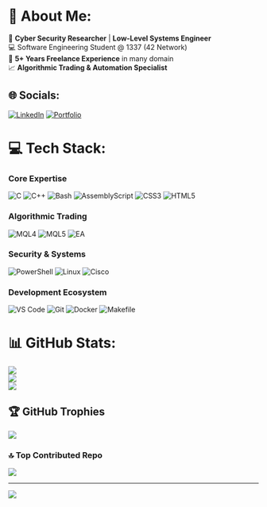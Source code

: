 # 💫 About Me:
🔐 **Cyber Security Researcher** | **Low-Level Systems Engineer**  
💻 Software Engineering Student @ 1337 (42 Network)  
🚀 **5+ Years Freelance Experience** in many domain  
📈 **Algorithmic Trading & Automation Specialist**  


## 🌐 Socials:
[![LinkedIn](https://img.shields.io/badge/LinkedIn-%230077B5.svg?logo=linkedin&logoColor=white)](https://linkedin.com/in/abdelali-el-maimouni)
[![Portfolio](https://img.shields.io/badge/Portfolio-%23000000.svg?logo=react&logoColor=white)](https://abdelalicyber.com)

# 💻 Tech Stack:
### Core Expertise
![C](https://img.shields.io/badge/c-%2300599C.svg?style=for-the-badge&logo=c&logoColor=white) 
![C++](https://img.shields.io/badge/c++-%2300599C.svg?style=for-the-badge&logo=c%2B%2B&logoColor=white)
![Bash](https://img.shields.io/badge/bash-%23121011.svg?style=for-the-badge&logo=gnu-bash&logoColor=white)
![AssemblyScript](https://img.shields.io/badge/assembly%20script-%23000000.svg?style=for-the-badge&logo=assemblyscript&logoColor=white)
![CSS3](https://img.shields.io/badge/css3-%231572B6.svg?style=for-the-badge&logo=css3&logoColor=white)
![HTML5](https://img.shields.io/badge/html5-%23E34F26.svg?style=for-the-badge&logo=html5&logoColor=white)

### Algorithmic Trading
![MQL4](https://img.shields.io/badge/mql4-%2300599C.svg?style=for-the-badge&logo=metatrader&logoColor=white)
![MQL5](https://img.shields.io/badge/mql5-%23007ACC.svg?style=for-the-badge&logo=metatrader&logoColor=white)
![EA](https://img.shields.io/badge/ea-%23000000.svg?style=for-the-badge&logo=ea&logoColor=white)

### Security & Systems
![PowerShell](https://img.shields.io/badge/powershell-%235391FE.svg?style=for-the-badge&logo=powershell&logoColor=white)
![Linux](https://img.shields.io/badge/linux-%23FCC624.svg?style=for-the-badge&logo=linux&logoColor=black)
![Cisco](https://img.shields.io/badge/cisco-%23049fd9.svg?style=for-the-badge&logo=cisco&logoColor=black)

### Development Ecosystem
![VS Code](https://img.shields.io/badge/vscode-%23007ACC.svg?style=for-the-badge&logo=visual-studio-code&logoColor=white)
![Git](https://img.shields.io/badge/git-%23F05032.svg?style=for-the-badge&logo=git&logoColor=white)
![Docker](https://img.shields.io/badge/docker-%230db7ed.svg?style=for-the-badge&logo=docker&logoColor=white)
![Makefile](https://img.shields.io/badge/make-%2300599C.svg?style=for-the-badge&logo=cmake&logoColor=white)

# 📊 GitHub Stats:
![](https://github-readme-stats.vercel.app/api?username=SouleEater99&theme=dark&hide_border=false&include_all_commits=true&count_private=true)<br/>
![](https://nirzak-streak-stats.vercel.app/?user=SouleEater99&theme=dark&hide_border=false)<br/>
![](https://github-readme-stats.vercel.app/api/top-langs/?username=SouleEater99&theme=dark&hide_border=false&include_all_commits=true&count_private=true&layout=compact)

## 🏆 GitHub Trophies
![](https://github-profile-trophy.vercel.app/?username=SouleEater99&theme=radical&no-frame=false&no-bg=true&margin-w=4)

### 🔝 Top Contributed Repo
![](https://github-contributor-stats.vercel.app/api?username=SouleEater99&limit=5&theme=dark&combine_all_yearly_contributions=true)

---
[![](https://visitcount.itsvg.in/api?id=SouleEater99&icon=0&color=0)](https://visitcount.itsvg.in)
